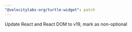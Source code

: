 ```yaml
---
"@velocitylabs-org/turtle-widget": patch
---
```


Update React and React DOM to v19, mark as non-optional
